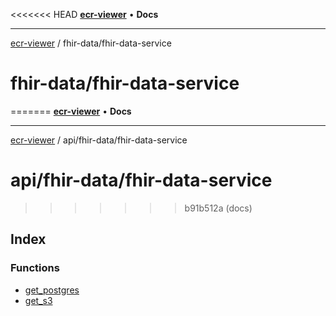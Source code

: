 <<<<<<< HEAD
[**ecr-viewer**](../../README.md) • **Docs**

***

[ecr-viewer](../../README.md) / fhir-data/fhir-data-service

# fhir-data/fhir-data-service
=======
[**ecr-viewer**](../../../README.md) • **Docs**

***

[ecr-viewer](../../../README.md) / api/fhir-data/fhir-data-service

# api/fhir-data/fhir-data-service
>>>>>>> b91b512a (docs)

## Index

### Functions

- [get\_postgres](functions/get_postgres.md)
- [get\_s3](functions/get_s3.md)
